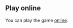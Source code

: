 ## Play online
You can play the game <a href="https://vkomianos.github.io/p5-asteroids-game/game.html" target="new">online</a>.

